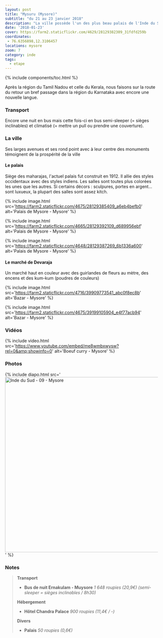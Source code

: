 ```yaml
---
layout: post
title: "Mysuru (Mysore)"
subtitle: "du 21 au 23 janvier 2018"
description: "La ville possède l'un des plus beau palais de l'Inde du Sud. C'est également connue pour le bois de santal et de soie"
date: '2018-01-23'
cover: https://farm2.staticflickr.com/4629/28129382309_31fdfd259b
coordinates:
 - 76.6356898,12.3106457
locations: mysore
zoom: 7
category: inde
tags:
  - etape
---
```


{% include components/toc.html %}

Après la région du Tamil Nadou et celle du Kerala, nous faisons sur la route du retour un bref passage dans la région du Karnataka avec encore une nouvelle langue.

### Transport

Encore une nuit en bus mais cette fois-ci en bus semi-sleeper (= sièges inclinables) et climatisé (= mettre un pull ou prendre une couverture).

### La ville

Ses larges avenues et ses rond point avec à leur centre des monuments témoignent de la prospérité de la ville

#### Le palais

Siège des maharajas, l'actuel palais fut construit en 1912. Il allie des styles occidentaux avec des styles indiens. Les salles sont toutes plus colorées les unes que les autres. Si certains décors : sculpures, portes en argent... sont luxueux, la plupart des salles sont assez kitch.

{% include image.html
  src='https://farm2.staticflickr.com/4675/28129385409_a6eb4befb0'
  alt='Palais de Mysore - Mysore'
%}

{% include image.html
  src='https://farm2.staticflickr.com/4665/28129392109_d689956ebf'
  alt='Palais de Mysore - Mysore'
%}

{% include image.html
  src='https://farm2.staticflickr.com/4648/28129387269_6b1336a600'
  alt='Palais de Mysore - Mysore'
%}

#### Le marché de Devaraja

Un marché haut en couleur avec des guirlandes de fleurs au mètre, des encens et des kum-kum (poudres de couleurs)

{% include image.html
  src='https://farm2.staticflickr.com/4716/39909773541_abc0f8ec8b'
  alt='Bazar - Mysore'
%}

{% include image.html
  src='https://farm2.staticflickr.com/4675/39199105904_e4f77acb94'
  alt='Bazar - Mysore'
%}

### Vidéos

{% include video.html
  src='https://www.youtube.com/embed/me8wmbxwysw?rel=0&amp;showinfo=0'
  alt='Boeuf curry - Mysore'
%}


### Photos

{% include diapo.html
  src='<a data-flickr-embed="true"  href="https://www.flickr.com/photos/planitude/albums/72157689802831692" title="Inde du Sud - 09 - Mysore"><img src="https://farm5.staticflickr.com/4629/28129382309_31fdfd259b_b.jpg" width="1024" height="576" alt="Inde du Sud - 09 - Mysore"></a><script async src="//embedr.flickr.com/assets/client-code.js" charset="utf-8"></script>'
%}

### Notes

>**Transport**
>
>- **Bus de nuit Ernakulam - Muysore** *1 648 roupies (20,9€) (semi-sleeper = sièges inclinables / 8h30)*
>
>**Hébergement**
>
>- **Hôtel Chandra Palace** *900 roupies (11,4€ / -)*
>
>**Divers**
>
>- **Palais** *50 roupies (0,6€)*
